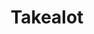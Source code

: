 ---
title: "Takealot"
seoTitle: "Takealot"
seoDescription: "Omnico had a common challenge: how to integrate SYSPRO into multiple sales channels. Our solution? A Magento B2B and B2C e-commerce website integrated with Stock2Shop. We worked closely with Omnico to create the perfect solution to suit their needs. Read more!"
lead: "Omnico is a major importer of lifestyle, cycle and electronic brands, including GoPro, Canondale, Giro, Stages, Ryder and Red-e."
summary: "Formerly Sage Pastel Partner: This tried and tested accounting software includes direct bank feeds and many useful cloud features to help you boost productivity."
image: "/images/takealot.png"
imageAlt: "Takealot"
imageTitle: "Takealot"
imageWidth: "131"
category: "logistics"
aliases: "/takealot/takealot/"
weight: 20
---